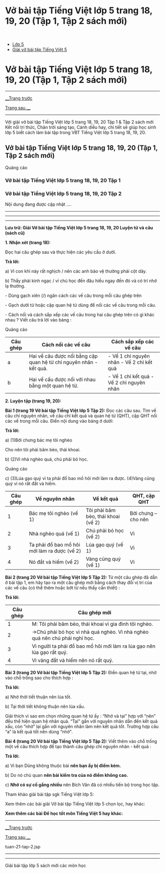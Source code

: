 # Vở bài tập Tiếng Việt lớp 5 trang 18, 19, 20 (Tập 1, Tập 2 sách mới)

﻿

  * [Lớp 5](https://vietjack.com/series/lop-5.jsp)
  * [Giải vở bài tập Tiếng Việt 5](https://vietjack.com/giai-vo-bai-tap-tieng-viet-5/index.jsp)



# Vở bài tập Tiếng Việt lớp 5 trang 18, 19, 20 (Tập 1, Tập 2 sách mới)

* * *

[__Trang trước](https://vietjack.com/giai-vo-bai-tap-tieng-viet-5/tuan-21-tap-2.jsp)

[Trang sau __](https://vietjack.com/giai-vo-bai-tap-tieng-viet-5/tuan-21-tap-2.jsp)

* * *

Với giải vở bài tập Tiếng Việt lớp 5 trang 18, 19, 20 Tập 1 & Tập 2 sách mới Kết nối tri thức, Chân trời sáng tạo, Cánh diều hay, chi tiết sẽ giúp học sinh lớp 5 biết cách làm bài tập trong VBT Tiếng Việt lớp 5 trang 18, 19, 20.

## Vở bài tập Tiếng Việt lớp 5 trang 18, 19, 20 (Tập 1, Tập 2 sách mới)

Quảng cáo

### Vở bài tập Tiếng Việt lớp 5 trang 18, 19, 20 Tập 1

### Vở bài tập Tiếng Việt lớp 5 trang 18, 19, 20 Tập 2

Nội dung đang được cập nhật ....

* * *

* * *

* * *

**Lưu trữ: Giải Vở bài tập Tiếng Việt lớp 5 trang 18, 19, 20 Luyện từ và câu (sách cũ)**

**1\. Nhận xét (trang 18):**

Đọc hai câu ghép sau và thực hiện các yêu cầu ở dưới.

**Trả lời:**

a) _Vì_ con khỉ này rất nghịch / nên các anh bảo vệ thường phải cột dây. 

b) Thầy phải kinh ngạc / _vì_ chú học đến đâu hiểu ngay đến đó và có trí nhớ lạ thường. 

\- Dùng gạch xiên (/) ngăn cách các vế câu trong mỗi câu ghép trên 

\- Gạch dưới từ hoặc cặp quan hệ từ dùng để nối các vế câu trong mỗi câu. 

\- Cách nối và cách sắp xếp các vế câu trong hai câu ghép trên có gì khác nhau ? Viết câu trả lời vào bảng : 

Quảng cáo

Câu ghép | Cách nối các vế câu | Cách sắp xếp các vế câu  
---|---|---  
a | Hai vế câu được nối bằng cặp quan hệ từ chỉ nguyên nhân - kết quả. |  \- Vế 1 chỉ nguyên nhân \- Vế 2 chỉ kết quả  
b | Hai vế cấu được nối với nhau bằng một quan hệ từ. |  \- Vế 1 chỉ kết quả \- Vế 2 chỉ nguyên nhân  
  
**2\. Luyện tập (trang 19, 20):**

**Bài 1 (trang 19 Vở bài tập Tiếng Việt lớp 5 Tập 2):** Đọc các câu sau. Tìm vế câu chỉ nguyên nhân, vế câu chỉ kết quả và quan hệ từ (QHT), cặp QHT nối các vế trong mỗi câu. Điền nội dung vào bảng ở dưới: 

**Trả lời:**

a) (1)Bởi chưng bác mẹ tôi nghèo 

Cho nên tôi phải băm bèo, thái khoai. 

b) (2)Vì nhà nghèo quá, chú phải bỏ học. 

Quảng cáo

c) (3)Lúa gạo quý vì ta phải đổ bao mồ hôi mới làm ra được. (4)Vàng cũng quý vì nó rất đắt và hiếm. 

Câu ghép | Vế nguyên nhân | Vế kết quả | QHT, cặp QHT  
---|---|---|---  
1 | Bác mẹ tôi nghèo (vế 1) | Tôi phải băm bèo, thái khoai (vế 2) | Bởi chưng – cho nên  
2 | Nhà nghèo quá (vế 1) | Chú phải bỏ học (vế 2) | Vì  
3 | Ta phải đổ bao mồ hôi mới làm ra được (vế 2) | Lúa gạo quý (vế 1) | Vì  
4 | Nó đắt và hiếm (vế 2) | Vàng cũng quý (vế 1) | Vì  
  
**Bài 2 (trang 20 Vở bài tập Tiếng Việt lớp 5 Tập 2):** Từ một câu ghép đã dẫn ở bài tập 1, em hãy tạo ra một câu ghép mới bằng cách thay đổi vị trí của các vế câu (có thể thêm hoặc bớt từ nếu thấy cần thiết) :

**Trả lời:**

Câu ghép | Câu ghép mới  
---|---  
1 |  M: Tôi phải băm bèo, thái khoai vì gia đình tôi nghèo.  
2 |  ->Chú phải bỏ học vì nhà quá nghèo. Vì nhà nghèo quá nên chú phải nghỉ học.  
3 | Vì người ta phải đổ bao mồ hôi mới làm ra lúa gạo nên lúa gạo rất quý.   
4 | Vì vàng đắt và hiếm nên nó rất quý.  
  
**Bài 3 (trang 20 Vở bài tập Tiếng Việt lớp 5 Tập 2):** Điền quan hệ từ tại, nhờ vào chỗ trống sao cho thích hợp :

**Trả lời:**

a) Nhờ thời tiết thuận nên lúa tốt.

b) Tại thời tiết không thuận nên lúa xấu.

Giải thích vì sao em chọn những quan hệ từ ấy : “Nhờ và tại" hợp với “nên” đều thể hiện quan hệ nhân quả. “Tại" gắn với nguyên nhân dẫn đến kết quả xấu, còn “nhờ” lại gắn với nguyên nhân làm nên kết quả tốt. Trường hợp câu “a” là kết quả tốt nên dùng “nhờ".

**Bài 4 (trang 20 Vở bài tập Tiếng Việt lớp 5 Tập 2):** Viết thêm vào chỗ trống một vế câu thích hợp để tạo thành câu ghép chỉ nguyên nhân - kết quả :

**Trả lời:**

a) Vì bạn Dũng không thuộc bài **nên bạn ấy bị điểm kém.**

b) Do nó chủ quan **nên bài kiểm tra của nó điểm không cao.**

c) **Nhờ có sự cố gắng nhiều** nên Bích Vân đã có nhiều tiến bộ trong học tập. 

Tham khảo giải bài tập sgk Tiếng Việt lớp 5:

Xem thêm các bài giải Vở bài tập Tiếng Việt lớp 5 chọn lọc, hay khác:

**Xem thêm các bài Để học tốt môn Tiếng Việt 5 hay khác:**

* * *

[__Trang trước](https://vietjack.com/giai-vo-bai-tap-tieng-viet-5/tuan-21-tap-2.jsp)

[Trang sau __](https://vietjack.com/giai-vo-bai-tap-tieng-viet-5/tuan-21-tap-2.jsp)

tuan-21-tap-2.jsp

* * *

* * *

Giải bài tập lớp 5 sách mới các môn học
